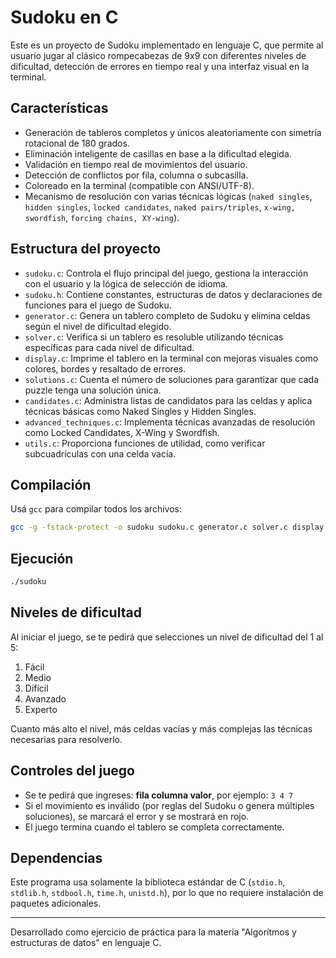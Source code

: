 # Sudoku en C

Este es un proyecto de Sudoku implementado en lenguaje C, que permite al usuario jugar al clásico rompecabezas de 9x9 con diferentes niveles de dificultad, detección de errores en tiempo real y una interfaz visual en la terminal.

## Características

- Generación de tableros completos y únicos aleatoriamente con simetría rotacional de 180 grados.
- Eliminación inteligente de casillas en base a la dificultad elegida.
- Validación en tiempo real de movimientos del usuario.
- Detección de conflictos por fila, columna o subcasilla.
- Coloreado en la terminal (compatible con ANSI/UTF-8).
- Mecanismo de resolución con varias técnicas lógicas (`naked singles`, `hidden singles`, `locked candidates`, `naked pairs/triples`, `x-wing, swordfish`, `forcing chains, XY-wing`).

## Estructura del proyecto

- `sudoku.c`: Controla el flujo principal del juego, gestiona la interacción con el usuario y la lógica de selección de idioma.
- `sudoku.h`: Contiene constantes, estructuras de datos y declaraciones de funciones para el juego de Sudoku.
- `generator.c`: Genera un tablero completo de Sudoku y elimina celdas según el nivel de dificultad elegido.
- `solver.c`: Verifica si un tablero es resoluble utilizando técnicas específicas para cada nivel de dificultad.
- `display.c`: Imprime el tablero en la terminal con mejoras visuales como colores, bordes y resaltado de errores.
- `solutions.c`: Cuenta el número de soluciones para garantizar que cada puzzle tenga una solución única.
- `candidates.c`: Administra listas de candidatos para las celdas y aplica técnicas básicas como Naked Singles y Hidden Singles.
- `advanced_techniques.c`: Implementa técnicas avanzadas de resolución como Locked Candidates, X-Wing y Swordfish.
- `utils.c`: Proporciona funciones de utilidad, como verificar subcuadrículas con una celda vacía.

## Compilación

Usá `gcc` para compilar todos los archivos:

```bash
gcc -g -fstack-protect -o sudoku sudoku.c generator.c solver.c display.c solutions.c candidates.c advanced_techniques.c utils.c
```

## Ejecución

```bash
./sudoku
```

## Niveles de dificultad

Al iniciar el juego, se te pedirá que selecciones un nivel de dificultad del 1 al 5:

1. Fácil
2. Medio
3. Difícil
4. Avanzado
5. Experto

Cuanto más alto el nivel, más celdas vacías y más complejas las técnicas necesarias para resolverlo.

## Controles del juego

- Se te pedirá que ingreses: **fila columna valor**, por ejemplo: `3 4 7`
- Si el movimiento es inválido (por reglas del Sudoku o genera múltiples soluciones), se marcará el error y se mostrará en rojo.
- El juego termina cuando el tablero se completa correctamente.

## Dependencias

Este programa usa solamente la biblioteca estándar de C (`stdio.h`, `stdlib.h`, `stdbool.h`, `time.h`, `unistd.h`), por lo que no requiere instalación de paquetes adicionales.

---

Desarrollado como ejercicio de práctica para la materia "Algorítmos y estructuras de datos" en lenguaje C.
